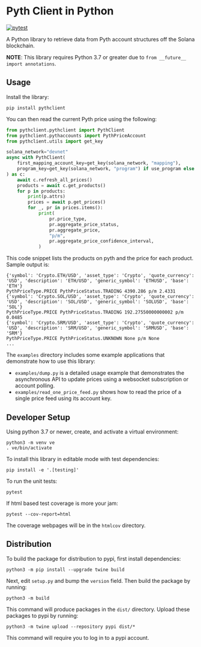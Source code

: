 Pyth Client in Python
=====================

[![pytest](https://github.com/pyth-network/pyth-client-py/actions/workflows/pytest.yml/badge.svg?branch=main)](https://github.com/pyth-network/pyth-client-py/actions/workflows/pytest.yml)

A Python library to retrieve data from Pyth account structures off the Solana blockchain.

**NOTE**: This library requires Python 3.7 or greater due to `from __future__ import annotations`.

Usage
--------------

Install the library:

    pip install pythclient

You can then read the current Pyth price using the following:

```python
from pythclient.pythclient import PythClient
from pythclient.pythaccounts import PythPriceAccount
from pythclient.utils import get_key

solana_network="devnet"
async with PythClient(
    first_mapping_account_key=get_key(solana_network, "mapping"),
    program_key=get_key(solana_network, "program") if use_program else None,
) as c:
    await c.refresh_all_prices()
    products = await c.get_products()
    for p in products:
        print(p.attrs)
        prices = await p.get_prices()
        for _, pr in prices.items():
            print(
                pr.price_type,
                pr.aggregate_price_status,
                pr.aggregate_price,
                "p/m",
                pr.aggregate_price_confidence_interval,
            )
```

This code snippet lists the products on pyth and the price for each product. Sample output is:

```
{'symbol': 'Crypto.ETH/USD', 'asset_type': 'Crypto', 'quote_currency': 'USD', 'description': 'ETH/USD', 'generic_symbol': 'ETHUSD', 'base': 'ETH'}
PythPriceType.PRICE PythPriceStatus.TRADING 4390.286 p/m 2.4331
{'symbol': 'Crypto.SOL/USD', 'asset_type': 'Crypto', 'quote_currency': 'USD', 'description': 'SOL/USD', 'generic_symbol': 'SOLUSD', 'base': 'SOL'}
PythPriceType.PRICE PythPriceStatus.TRADING 192.27550000000002 p/m 0.0485
{'symbol': 'Crypto.SRM/USD', 'asset_type': 'Crypto', 'quote_currency': 'USD', 'description': 'SRM/USD', 'generic_symbol': 'SRMUSD', 'base': 'SRM'}
PythPriceType.PRICE PythPriceStatus.UNKNOWN None p/m None
...
```

The `examples` directory includes some example applications that demonstrate how to use this library:
* `examples/dump.py` is a detailed usage example that demonstrates the asynchronous API to update prices using a websocket subscription or account polling.
* `examples/read_one_price_feed.py` shows how to read the price of a single price feed using its account key.

Developer Setup
---------------

Using python 3.7 or newer, create, and activate a virtual environment:

    python3 -m venv ve
    . ve/bin/activate

To install this library in editable mode with test dependencies:

    pip install -e '.[testing]'

To run the unit tests:

    pytest

If html based test coverage is more your jam:

    pytest --cov-report=html

The coverage webpages will be in the `htmlcov` directory.


Distribution
------------

To build the package for distribution to pypi, first install dependencies:

`python3 -m pip install --upgrade twine build`

Next, edit `setup.py` and bump the `version` field.
Then build the package by running:

```
python3 -m build
```

This command will produce packages in the `dist/` directory.
Upload these packages to pypi by running:

```
python3 -m twine upload --repository pypi dist/*
```

This command will require you to log in to a pypi account.

